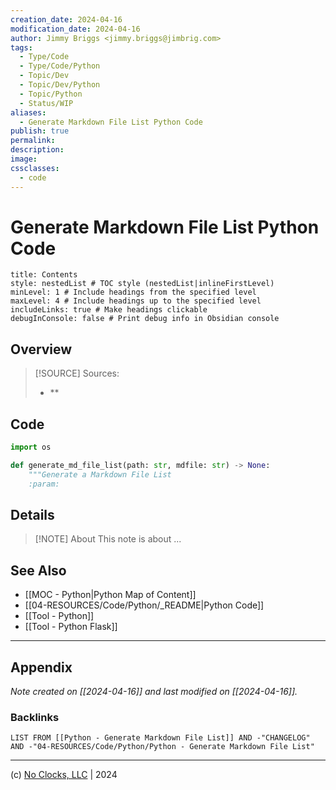 ```yaml
---
creation_date: 2024-04-16
modification_date: 2024-04-16
author: Jimmy Briggs <jimmy.briggs@jimbrig.com>
tags:
  - Type/Code
  - Type/Code/Python
  - Topic/Dev
  - Topic/Dev/Python
  - Topic/Python
  - Status/WIP
aliases:
  - Generate Markdown File List Python Code
publish: true
permalink:
description:
image:
cssclasses:
  - code
---
```


# Generate Markdown File List Python Code

```table-of-contents
title: Contents 
style: nestedList # TOC style (nestedList|inlineFirstLevel)
minLevel: 1 # Include headings from the specified level
maxLevel: 4 # Include headings up to the specified level
includeLinks: true # Make headings clickable
debugInConsole: false # Print debug info in Obsidian console
```

## Overview

> [!SOURCE] Sources:
> - **

## Code

```python
import os

def generate_md_file_list(path: str, mdfile: str) -> None:
    """Generate a Markdown File List
    :param:
```

## Details

> [!NOTE] About
> This note is about ...

## See Also

- [[MOC - Python|Python Map of Content]]
- [[04-RESOURCES/Code/Python/_README|Python Code]]
- [[Tool - Python]]
- [[Tool - Python Flask]]


***

## Appendix

*Note created on [[2024-04-16]] and last modified on [[2024-04-16]].*

### Backlinks

```dataview
LIST FROM [[Python - Generate Markdown File List]] AND -"CHANGELOG" AND -"04-RESOURCES/Code/Python/Python - Generate Markdown File List"
```

***

(c) [No Clocks, LLC](https://github.com/noclocks) | 2024